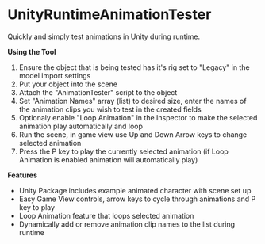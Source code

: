 # UnityRuntimeAnimationTester
Quickly and simply test animations in Unity during runtime.

**Using the Tool**
1. Ensure the object that is being tested has it's rig set to "Legacy" in the model import settings
2. Put your object into the scene
3. Attach the "AnimationTester" script to the object
4. Set "Animation Names" array (list) to desired size, enter the names of the animation clips you wish to test in the created fields
5. Optionaly enable "Loop Animation" in the Inspector to make the selected animation play automatically and loop
6. Run the scene, in game view use Up and Down Arrow keys to change selected animation
7. Press the P key to play the currently selected animation (if Loop Animation is enabled animation will automatically play)

**Features**
- Unity Package includes example animated character with scene set up
- Easy Game View controls, arrow keys to cycle through animations and P key to play
- Loop Animation feature that loops selected animation
- Dynamically add or remove animation clip names to the list during runtime
